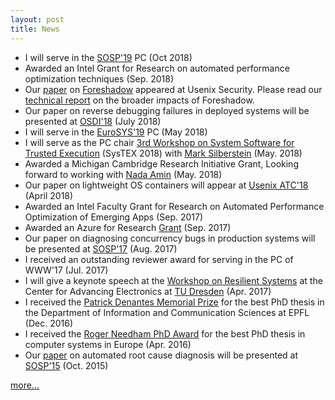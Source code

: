 ```yaml
---
layout: post
title: News
---
```



* I will serve in the [SOSP'19](https://www.sigops.org/sosp/sosp19/index.html) PC (Oct 2018)
* Awarded an Intel Grant for Research on automated performance optimization techniques (Sep. 2018)
* Our [paper](https://foreshadowattack.eu/foreshadow.pdf) on [Foreshadow](https://foreshadowattack.com) appeared at Usenix Security. Please read our [technical report](https://foreshadowattack.eu/foreshadow-NG.pdf) on the broader impacts of Foreshadow. 
* Our paper on reverse debugging failures in deployed systems will be presented at [OSDI'18](https://www.usenix.org/conference/osdi18) (July 2018)
* I will serve in the [EuroSYS'19](https://www.eurosys2019.org/) PC (May 2018)
* I will serve as the PC chair [3rd Workshop on System Software for Trusted Execution](https://systex18.ibr.cs.tu-bs.de/) (SysTEX 2018) with [Mark Silberstein](https://sites.google.com/site/silbersteinmark/) (May. 2018)
* Awarded a Michigan Cambridge Research Initiative Grant, Looking forward to working with [Nada Amin](http://lampwww.epfl.ch/~amin/cv/) (May. 2018)
* Our paper on lightweight OS containers will appear at [Usenix ATC'18](https://www.usenix.org/conference/atc18/presentation/thalheim) (April 2018)
* Awarded an Intel Faculty Grant for Research on Automated Performance Optimization of Emerging Apps (Sep. 2017)
* Awarded an Azure for Research [Grant](https://www.microsoft.com/en-us/research/academic-program/microsoft-azure-for-research/) (Sep. 2017)
* Our paper on diagnosing concurrency bugs in production systems will be presented at [SOSP'17](https://www.sigops.org/sosp/sosp17/) (Aug. 2017)
* I received an outstanding reviewer award for serving in the PC of WWW'17 (Jul. 2017)
* I will give a keynote speech at the [Workshop on Resilient Systems](https://cfaed.tu-dresden.de/research-program/resilience/workshop-on-resilient-systems/about) at the Center for Advancing Electronics at [TU Dresden](https://tu-dresden.de/?set_language=en) (Apr. 2017)
* I received the [Patrick Denantes Memorial Prize](http://research-office.epfl.ch/financements/internal-non-profit/distinctions/denantes) for the best PhD thesis in the Department of Information and Communication Sciences at EPFL (Dec. 2016)
* I received the [Roger Needham PhD Award](http://www.eurosys.org/awards/needham-award) for the best PhD thesis in computer systems in Europe (Apr. 2016)
* Our [paper](http://dslab.epfl.ch/pubs/gist.pdf) on automated root cause diagnosis will be presented at [SOSP'15](http://www.ssrc.ucsc.edu/sosp15/) (Oct. 2015)

<a href="{{ site.baseurl }}news">more...</a>